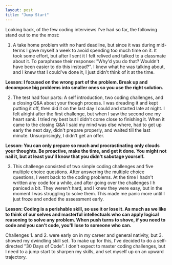 ```yaml
---
layout: post
title: "Jump Start"
---
```


Looking back, of the few coding interviews I've had so far, the following stand out to me the most:

1. A take home problem with no hard deadline, but since it was during mid-terms I gave myself a week to avoid spending too much time on it. It took some effort, but after I sent it I felt relived and talked to a classmate about it. To paraphrase their response: "Why'd you do that? Wouldn't have been easier to do this instead?". I knew what he was talking about, and I knew that I could've done it, I just didn't think of it at the time.

**Lesson: I focused on the wrong part of the problem. Break up and decompose big problems into smaller ones so you use the right solution.**

2. The test had four parts: A self introduction, two coding challenges, and a closing Q&A about your though process. I was dreading it and kept putting it off, then did it on the last day I could and started late at night. I felt alright after the first challenge, but when I saw the second one my heart sank. I tried my best but I didn't come close to finishing it. When it came to the closing Q&A I said my mind was else where, had to get up early the next day, didn't prepare properly, and waited till the last minute. Unsurprisingly, I didn't get an offer.

**Lesson: You can only prepare so much and procrastinating only clouds your thoughts. Be proactive, make the time, and get it done. You might not nail it, but at least you'll know that you didn't sabotage yourself.**

3. This challenge consisted of two simple coding challenges and five multiple choice questions. After answering the multiple choice questions, I went back to the coding problems. At the time I hadn't written any code for a while, and after going over the challenges I h paniced a bit. They weren't hard, and I knew they were easy, but in the moment I was struggling to solve them. This made me panic more until I just froze and ended the assessment early.

**Lesson: Coding is a perishable skill, so use it or lose it. As much as we like to think of our selves and masterful intellectuals who can apply logical reasoning to solve any problem. When push turns to shove, if you need to code and you can't code, you'll lose to someone who can.**

Challenges 1. and 2. were early on in my career and general nativity, but 3. showed my dwindling skill set. To make up for this, I've decided to do a self-directed "30 Days of Code". I don't expect to master coding challenges, but I need to a jump start to sharpen my skills, and set myself up on an upward trajectory.
